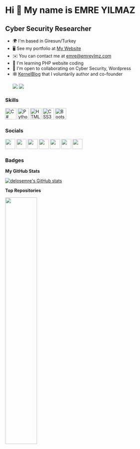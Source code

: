 Hi 👋 My name is EMRE YILMAZ
============================

Cyber Security Researcher
-------------------------

*   🌍  I'm based in Giresun/Turkey
*   🖥️  See my portfolio at [My Website](http://emreylmz.com)
*   ✉️  You can contact me at [emre@emreylmz.com](mailto:emre@emreylmz.com)
*   🧠  I'm learning PHP website coding
*   🤝  I'm open to collaborating on Cyber Security, Wordpress
*   🕸️  [KernelBlog](http://kernelblog.org) that I voluntarily author and co-founder <br><br>
<a href="https://www.twitter.com/delosemre" target="_blank" rel="noreferrer"><img src="https://img.shields.io/twitter/follow/delosemre?logo=twitter&style=for-the-badge&color=0891b2&labelColor=1c1917"/></a>
<a href="https://www.github.com/delosemre" target="_blank" rel="noreferrer"><img src="https://img.shields.io/github/followers/delosemre?logo=github&style=for-the-badge&color=0891b2&labelColor=1c1917" /></a>

### Skills 
<p align="left">
<a href="https://docs.microsoft.com/en-us/dotnet/csharp/" target="_blank" rel="noreferrer"><img src="https://raw.githubusercontent.com/danielcranney/readme-generator/main/public/icons/skills/csharp-colored.svg" width="36" height="36" alt="C#" /></a>
<a href="https://www.python.org/" target="_blank" rel="noreferrer"><img src="https://raw.githubusercontent.com/danielcranney/readme-generator/main/public/icons/skills/python-colored.svg" width="36" height="36" alt="Python" /></a>
<a href="https://developer.mozilla.org/en-US/docs/Glossary/HTML5" target="_blank" rel="noreferrer"><img src="https://raw.githubusercontent.com/danielcranney/readme-generator/main/public/icons/skills/html5-colored.svg" width="36" height="36" alt="HTML5" /></a>
<a href="https://www.w3.org/TR/CSS/#css" target="_blank" rel="noreferrer"><img src="https://raw.githubusercontent.com/danielcranney/readme-generator/main/public/icons/skills/css3-colored.svg" width="36" height="36" alt="CSS3" /></a>
<a href="https://getbootstrap.com/" target="_blank" rel="noreferrer"><img src="https://raw.githubusercontent.com/danielcranney/readme-generator/main/public/icons/skills/bootstrap-colored.svg" width="36" height="36" alt="Bootstrap" /></a>
</p>
                    

### Socials
                  
<p align="left"> <a href="https://discord.com/users/delosemre#1277" target="_blank" rel="noreferrer"><img src="https://raw.githubusercontent.com/danielcranney/readme-generator/main/public/icons/socials/discord.svg" width="32" height="32" /></a> <a href="https://www.github.com/delosemre" target="_blank" rel="noreferrer"><img src="https://raw.githubusercontent.com/danielcranney/readme-generator/main/public/icons/socials/github.svg" width="32" height="32" /></a> <a href="http://www.instagram.com/delosemree" target="_blank" rel="noreferrer"><img src="https://raw.githubusercontent.com/danielcranney/readme-generator/main/public/icons/socials/instagram.svg" width="32" height="32" /></a> <a href="https://www.linkedin.com/in/delosemre" target="_blank" rel="noreferrer"><img src="https://raw.githubusercontent.com/danielcranney/readme-generator/main/public/icons/socials/linkedin.svg" width="32" height="32" /></a> <a href="http://www.medium.com/delosemre" target="_blank" rel="noreferrer"><img src="https://raw.githubusercontent.com/danielcranney/readme-generator/main/public/icons/socials/medium.svg" width="32" height="32" /></a> <a href="https://www.twitter.com/delosemre" target="_blank" rel="noreferrer"><img src="https://raw.githubusercontent.com/danielcranney/readme-generator/main/public/icons/socials/twitter.svg" width="32" height="32" /></a> <a href="https://www.twitch.tv/delosemre" target="_blank" rel="noreferrer"><img src="https://raw.githubusercontent.com/danielcranney/readme-generator/main/public/icons/socials/twitch.svg" width="32" height="32" /></a></p>

### Badges

<b>My GitHub Stats</b>

<a href="http://www.github.com/delosemre"><img src="https://github-readme-stats.vercel.app/api?username=delosemre&show_icons=true&hide=issues,&count_private=true&title_color=0891b2&text_color=ffffff&icon_color=0891b2&bg_color=1c1917&hide_border=true&show_icons=true" alt="delosemre's GitHub stats" /></a>

<b>Top Repositories</b>

<div width="100%" align="center"><a href="https://github.com/delosemre/delosNmap" align="left"><img align="left" width="45%" src="https://github-readme-stats.vercel.app/api/pin/?username=delosemre&repo=delosNmap&title_color=0891b2&text_color=ffffff&icon_color=0891b2&bg_color=1c1917&hide_border=true&locale=en" /></a></div><br /><br /><br /><br /><br /><br /><br />
